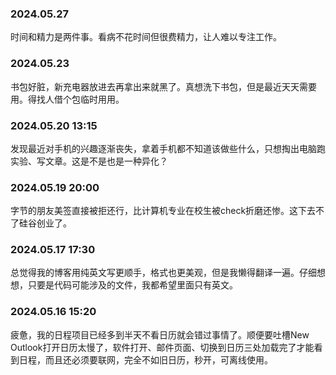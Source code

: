 ### 2024.05.27
时间和精力是两件事。看病不花时间但很费精力，让人难以专注工作。

### 2024.05.23
书包好脏，新充电器放进去再拿出来就黑了。真想洗下书包，但是最近天天需要用。得找人借个包临时用用。

### 2024.05.20 13:15
发现最近对手机的兴趣逐渐丧失，拿着手机都不知道该做些什么，只想掏出电脑跑实验、写文章。这是不是也是一种异化？

### 2024.05.19 20:00
字节的朋友美签直接被拒还行，比计算机专业在校生被check折磨还惨。这下去不了硅谷创业了。

### 2024.05.17 17:30
总觉得我的博客用纯英文写更顺手，格式也更美观，但是我懒得翻译一遍。仔细想想，只要是代码可能涉及的文件，我都希望里面只有英文。

### 2024.05.16 15:20
疲惫，我的日程项目已经多到半天不看日历就会错过事情了。顺便要吐槽New Outlook打开日历太慢了，软件打开、邮件页面、切换到日历三处加载完了才能看到日程，而且还必须要联网，完全不如旧日历，秒开，可离线使用。